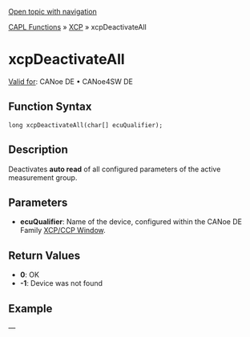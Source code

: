 [Open topic with navigation](../../../../../CANoeDEFamily.htm#Topics/CAPLFunctions/XCP/Functions/CAPLfunctionXCPDeactivateAll.md)

[CAPL Functions](../../CAPLfunctions.md) » [XCP](../CAPLfunctionsXCPOverview.md) » xcpDeactivateAll

# xcpDeactivateAll

[Valid for](../../../Shared/FeatureAvailability.md):  CANoe DE • CANoe4SW DE

## Function Syntax

```
long xcpDeactivateAll(char[] ecuQualifier);
```

## Description

Deactivates **auto read** of all configured parameters of the active measurement group.

## Parameters

- **ecuQualifier**: Name of the device, configured within the CANoe DE Family [XCP/CCP Window](../../../CANoeCANalyzer/AMDXCP/XCPConfiguration.md).

## Return Values

- **0**: OK
- **-1**: Device was not found

## Example

—
